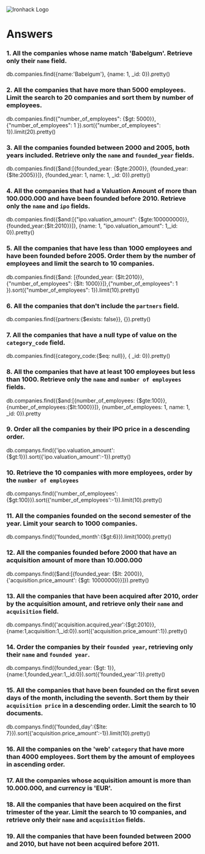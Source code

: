 ![Ironhack Logo](https://i.imgur.com/1QgrNNw.png)

# Answers

### 1. All the companies whose name match 'Babelgum'. Retrieve only their `name` field.

<!-- Your Code Goes Here -->
db.companies.find({name:'Babelgum'}, {name: 1, _id: 0}).pretty()

### 2. All the companies that have more than 5000 employees. Limit the search to 20 companies and sort them by **number of employees**.

<!-- Your Code Goes Here -->
db.companies.find({"number_of_employees": {$gt: 5000}},{"number_of_employees": 1 }).sort({"number_of_employees": 1}).limit(20).pretty()

### 3. All the companies founded between 2000 and 2005, both years included. Retrieve only the `name` and `founded_year` fields.

<!-- Your Code Goes Here -->
db.companies.find({$and:[{founded_year: {$gte:2000}}, {founded_year:{$lte:2005}}]}, {founded_year: 1, name: 1, _id: 0}).pretty()

### 4. All the companies that had a Valuation Amount of more than 100.000.000 and have been founded before 2010. Retrieve only the `name` and `ipo` fields.

<!-- Your Code Goes Here -->
db.companies.find({$and:[{"ipo.valuation_amount": {$gte:100000000}}, {founded_year:{$lt:2010}}]}, {name: 1, "ipo.valuation_amount": 1,_id: 0}).pretty()

### 5. All the companies that have less than 1000 employees and have been founded before 2005. Order them by the number of employees and limit the search to 10 companies.

<!-- Your Code Goes Here -->
db.companies.find({$and: [{founded_year: {$lt:2010}}, {"number_of_employees": {$lt: 1000}}]},{"number_of_employees": 1 }).sort({"number_of_employees": 1}).limit(10).pretty()

### 6. All the companies that don't include the `partners` field.

<!-- Your Code Goes Here -->
db.companies.find({partners:{$exists: false}}, {}).pretty()

### 7. All the companies that have a null type of value on the `category_code` field.

<!-- Your Code Goes Here -->
db.companies.find({category_code:{$eq: null}}, { _id: 0}).pretty()

### 8. All the companies that have at least 100 employees but less than 1000. Retrieve only the `name` and `number of employees` fields.

<!-- Your Code Goes Here -->
db.companies.find({$and:[{number_of_employees: {$gte:100}}, {number_of_employees:{$lt:1000}}]}, {number_of_employees: 1, name: 1, _id: 0}).pretty

### 9. Order all the companies by their IPO price in a descending order.

<!-- Your Code Goes Here -->
db.companys.find({'ipo.valuation_amount':{$gt:1}}).sort({'ipo.valuation_amount':-1}).pretty()

### 10. Retrieve the 10 companies with more employees, order by the `number of employees`

<!-- Your Code Goes Here -->
db.companys.find({'number_of_employees':{$gt:100}}).sort({'number_of_employees':-1}).limit(10).pretty()

### 11. All the companies founded on the second semester of the year. Limit your search to 1000 companies.

<!-- Your Code Goes Here -->
db.companys.find({'founded_month':{$gt:6}}).limit(1000).pretty()

<!-- ### 12. All the companies that have been 'deadpooled' after the third year. -->

<!-- Your Code Goes Here -->

### 12. All the companies founded before 2000 that have an acquisition amount of more than 10.000.000

<!-- Your Code Goes Here -->
db.companys.find({$and:[{founded_year: {$lt: 2000}},{'acquisition.price_amount': {$gt: 10000000}}]}).pretty()

### 13. All the companies that have been acquired after 2010, order by the acquisition amount, and retrieve only their `name` and `acquisition` field.

<!-- Your Code Goes Here -->
db.companys.find({'acquisition.acquired_year':{$gt:2010}},{name:1,acquisition:1,_id:0}).sort({'acquisition.price_amount':1}).pretty()

### 14. Order the companies by their `founded year`, retrieving only their `name` and `founded year`.

<!-- Your Code Goes Here -->
db.companys.find({founded_year: {$gt: 1}},{name:1,founded_year:1,_id:0}).sort({'founded_year':1}).pretty()

### 15. All the companies that have been founded on the first seven days of the month, including the seventh. Sort them by their `acquisition price` in a descending order. Limit the search to 10 documents.

<!-- Your Code Goes Here -->
db.companys.find({'founded_day':{$lte: 7}}).sort({'acquisition.price_amount':-1}).limit(10).pretty()

### 16. All the companies on the 'web' `category` that have more than 4000 employees. Sort them by the amount of employees in ascending order.

<!-- Your Code Goes Here -->

### 17. All the companies whose acquisition amount is more than 10.000.000, and currency is 'EUR'.

<!-- Your Code Goes Here -->

### 18. All the companies that have been acquired on the first trimester of the year. Limit the search to 10 companies, and retrieve only their `name` and `acquisition` fields.

<!-- Your Code Goes Here -->

### 19. All the companies that have been founded between 2000 and 2010, but have not been acquired before 2011.

<!-- Your Code Goes Here -->

